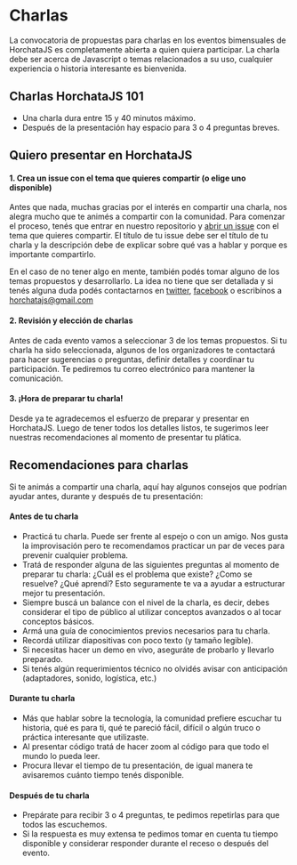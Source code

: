 # Charlas

La convocatoria de propuestas para charlas en los eventos bimensuales de HorchataJS es completamente abierta a quien quiera participar. La charla debe ser acerca de Javascript o temas relacionados a su uso, cualquier experiencia o historia interesante es bienvenida.

## Charlas HorchataJS 101
- Una charla dura entre 15 y 40 minutos máximo.
- Después de la presentación hay espacio para 3 o 4 preguntas breves.

## Quiero presentar en HorchataJS

#### 1. Crea un issue con el tema que quieres compartir (o elige uno disponible)

Antes que nada, muchas gracias por el interés en compartir una charla, nos alegra mucho que te animés a compartir con la comunidad. Para comenzar el proceso, tenés que entrar en nuestro repositorio y [abrir un issue](https://github.com/HorchataJS/charlas/issues/new) con el tema que quieres compartir. El título de tu issue debe ser el título de tu charla y la descripción debe de explicar sobre qué vas a hablar y porque es importante compartirlo.

En el caso de no tener algo en mente, también podés tomar alguno de los temas propuestos y desarrollarlo. La idea no tiene que ser detallada y si tenés alguna duda podés contactarnos en [twitter](https://twitter.com/horchatajs), [facebook](https://www.facebook.com/horchatajs/) o escribínos a horchatajs@gmail.com

#### 2. Revisión y elección de charlas

Antes de cada evento vamos a seleccionar 3 de los temas propuestos. Si tu charla ha sido seleccionada, algunos de los organizadores te contactará para hacer sugerencias o preguntas, definir detalles y coordinar tu participación. Te pediremos tu correo electrónico para mantener la comunicación.

#### 3. ¡Hora de preparar tu charla!
Desde ya te agradecemos el esfuerzo de preparar y presentar en HorchataJS. Luego de tener todos los detalles listos, te sugerimos leer nuestras recomendaciones al momento de presentar tu plática.

## Recomendaciones para charlas 
Si te animás a compartir una charla, aquí hay algunos consejos que podrían ayudar antes, durante y después de tu presentación:

#### Antes de tu charla
- Practicá tu charla. Puede ser frente al espejo o con un amigo. Nos gusta la improvisación pero te recomendamos practicar un par de veces para prevenir cualquier problema.
- Tratá de responder alguna de las siguientes preguntas al momento de preparar tu charla: ¿Cuál es el problema que existe? ¿Como se resuelve? ¿Qué aprendí? Esto seguramente te va a ayudar a estructurar mejor tu presentación.
- Siempre buscá un balance con el nivel de la charla, es decir, debes considerar el tipo de público al utilizar conceptos avanzados o al tocar conceptos básicos.
- Armá una guía de conocimientos previos necesarios para tu charla.
- Recordá utilizar diapositivas con poco texto (y tamaño legible).
- Si necesitas hacer un demo en vivo, aseguráte de probarlo y llevarlo preparado.
- Si tenés algún requerimientos técnico no olvidés avisar con anticipación (adaptadores, sonido, logística, etc.)

#### Durante tu charla
- Más que hablar sobre la tecnología, la comunidad prefiere escuchar tu historia, qué es para ti, qué te pareció fácil, difícil o algún truco o práctica interesante que utilizaste.
- Al presentar código tratá de hacer zoom al código para que todo el mundo lo pueda leer.
- Procura llevar el tiempo de tu presentación, de igual manera te avisaremos cuánto tiempo tenés disponible.

#### Después de tu charla

- Prepárate para recibir 3 o 4 preguntas, te pedimos repetirlas para que todos las escuchemos.
- Si la respuesta es muy extensa te pedimos tomar en cuenta tu tiempo disponible y considerar responder durante el receso o después del evento.


